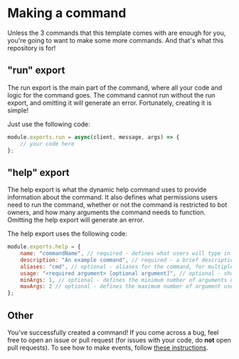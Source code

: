 # Making a command
Unless the 3 commands that this template comes with are enough for you, you're going to want to make some more commands.
And that's what this repository is for!

## "run" export
The run export is the main part of the command, where all your code and logic for the command goes.
The command cannot run without the run export, and omitting it will generate an error.
Fortunately, creating it is simple!

Just use the following code:
```javascript
module.exports.run = async(client, message, args) => {
    // your code here
};
```

## "help" export
The help export is what the dynamic help command uses to provide information about the command.
It also defines what permissions users need to run the command, whether or not the command is restricted to bot owners, and how many arguments the command needs to function.
Omitting the help export will generate an error.

The help export uses the following code:
```javascript
module.exports.help = {
    name: "commandName", // required - defines what users will type in to use the command
    description: "An example command", // required - a brief description of what the command does
    aliases: "cmd", // optional - aliases for the command, for multiple aliases, use an array
    usage: "<required argument> [optional argument]", // optional - shows users how to use the command in the help command and when they have an incorrect number of arguments
    minArgs: 1, // optional - defines the minimum number of arguments users need to provide when using the command | default: 0
    maxArgs: 2 // optional - defines the maximum number of argument users need to provide when using the command, for infinite set the number to -1 | default: -1
};
```

## Other
You've successfully created a command! If you come across a bug, feel free to open an issue or pull request (for issues with your code, do **not** open pull requests).
To see how to make events, follow [these instructions](https://github/aanthr0/discordjs-template-bot/docs/making_an_event.md).